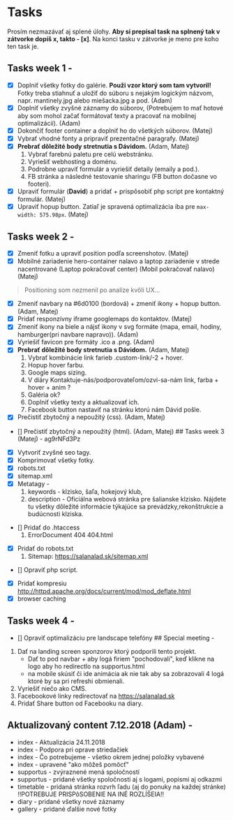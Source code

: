 # Tasks
Prosím nezmazávať aj splené úlohy.
**Aby si prepísal task na splnený tak v zátvorke dopíš x, takto - [x]**.
Na konci tasku v zátvorke je meno pre koho ten task je.
## Tasks week 1 - 
- [x] Doplniť všetky fotky do galérie. **Použi vzor ktorý som tam vytvoril!** Fotky treba stiahnuť a uložiť do súboru s nejakým logickým názvom, napr. mantinely.jpg alebo miešacka.jpg a pod. (Adam)
- [x] Doplniť všetky zvyšné záznamy do súborov, (Potrebujem to mať hotové aby som mohol začať formátovať texty a pracovať na mobilnej optimalizácií). (Adam)
- [x] Dokončíť footer container a doplniť ho do všetkých súborov. (Matej)
- [x] Vybrať vhodné fonty a pripraviť prezentačné paragrafy. (Matej)
- [x] **Prebrať dôležité body stretnutia s Dávidom.** (Adam, Matej)
    1. Vybrať farebnú paletu pre celú webstránku.
    2. Vyriešiť webhosting a doménu.
    3. Podrobne upraviť formulár a vyriešiť detaily (emaily a pod.).
    4. FB stránka a následné testovanie sharingu (FB button dočasne vo footeri).
- [x] Upraviť formulár (**David**) a pridať + prispôsobiť php script pre kontaktný formulár. (Matej)
- [x] Upraviť hopup button. Zatiaľ je spravená optimalizácia iba pre `max-width: 575.98px`. (Matej)
## Tasks week 2 - 
- [x] Zmeniť fotku a upraviť position podľa screenshotov. (Matej)
- [x] Mobilné zariadenie hero-container nalavo a laptop zariadenie v strede nacentrované (Laptop pokračovať center) (Mobil pokračovať nalavo) (Matej)
> Positioning som nezmenil po analíze kvôli UX...
- [x] Zmeniť navbary na #6d0100 (bordová) + zmeniť ikony + hopup button. (Adam, Matej)
- [x] Pridať responzívny iframe googlemaps do kontaktov. (Matej)
- [x] Zmeniť ikony na biele a nájsť ikony v svg formáte (mapa, email, hodiny, hamburger(pri navbare napravo)). (Adam)
- [x] Vyriešiť favicon pre formáty .ico a .png. (Adam)
- [x] **Prebrať dôležité body stretnutia s Dávidom.** (Adam, Matej)
    1. Vybrať kombinácie link farieb .custom-link/-2 + hover.
    2. Hopup hover farbu.
    3. Google maps sizing.
    4. V diáry Kontaktuje-nás/podporovateľom/ozvi-sa-nám link, farba + hover + anim ?
    5. Galéria ok?
    6. Doplniť všetky texty a aktualizovať ich.
    7. Facebook button nastaviť na stránku ktorú nám Dávid pošle.
- [x] Prečistiť zbytočný a nepoužitý (css). (Adam, Matej)
- [] Prečistiť zbytočný a nepoužitý (html). (Adam, Matej)
## Tasks week 3 (Matej) -
ag9rNFd3Pz
- [x] Vytvoriť zvyšné seo tagy.
- [x] Komprimovať všetky fotky.
- [x] robots.txt
- [x] sitemap.xml
- [x] Metatagy - 
    1. keywords - klzisko, šaľa, hokejový klub, 
    2. description - Oficiálna webová stránka pre šalianske klzisko. Nájdete tu všetky dôležité informácie týkajúce sa prevádzky,rekonštrukcie a budúcnosti klziska. 
- [] Pridať do .htaccess 
    1. ErrorDocument 404 404.html
- [x] Pridať do robots.txt
    1. Sitemap: https://salanalad.sk/sitemap.xml
- [] Opraviť php script.
- [x] Pridať kompresiu http://httpd.apache.org/docs/current/mod/mod_deflate.html 
- [x] browser caching
## Tasks week 4 - 
- [] Opraviť optimalizáciu pre landscape telefóny
## Special meeting - 
1. Dať na landing screen sponzorov ktorý podporili tento projekt.
    - Dať to pod navbar + aby logá firiem "pochodovali", keď klikne na logo aby ho redirectlo na supportus.html 
    - na mobile skúsiť či ide animácia ak nie tak aby sa zobrazovali 4 logá ktoré by sa pri refreshi obmienali. 
2. Vyriešiť niečo ako CMS.
3. Facebookové linky redirectovať na https://salanalad.sk
4. Pridať Share button od Facebooku na diary.

## Aktualizovaný content 7.12.2018 (Adam) -
- index - Aktualizácia 24.11.2018
- index - Podpora pri oprave striedačiek
- index - Čo potrebujeme - všetko okrem jednej položky vybavené
- index - upravené "ako môžeš pomôcť"
- supportus - zvýraznené mená spoločností
- supportus - pridané všetky spoločnosti aj s logami, popismi aj odkazmi
- timetable - pridaná stránka rozvrh ľadu (aj do ponuky na každej stránke)
  !!POTREBUJE PRISPôSOBENIE NA INÉ ROZLÍŠEIA!!
- diary - pridané všetky nové záznamy
- gallery - pridané ďalšie nové fotky